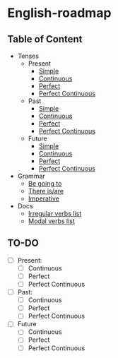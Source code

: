 # English-roadmap

## Table of Content

- Tenses
  - Present
    - [Simple](paragraphs/beginner/Tenses/present-simple.md)
    - [Continuous]()
    - [Perfect]()
    - [Perfect Continuous]()
  - Past
    - [Simple](paragraphs/beginner/Tenses/past-simple.md)
    - [Continuous]()
    - [Perfect]()
    - [Perfect Continuous]()
  - Future
    - [Simple]()
    - [Continuous]()
    - [Perfect]()
    - [Perfect Continuous]()
- Grammar
  - [Be going to](paragraphs/beginner/going-to.md)
  - [There is/are](paragraphs/beginner/There%20is(are)%20construction.md)
  - [Imperative](paragraphs/beginner/Imperative.md)
- Docs
  - [Irregular verbs list](docs/Irregular%20Verbs%20List.md)
  - [Modal verbs list](docs/Modal%20verbs%20List.md)



## TO-DO

- [ ] Present:
  - [ ] Continuous
  - [ ] Perfect
  - [ ] Perfect Continuous
- [ ] Past:
  - [ ] Continuous
  - [ ] Perfect
  - [ ] Perfect Continuous
- [ ] Future
  - [ ] Continuous
  - [ ] Perfect
  - [ ] Perfect Continuous